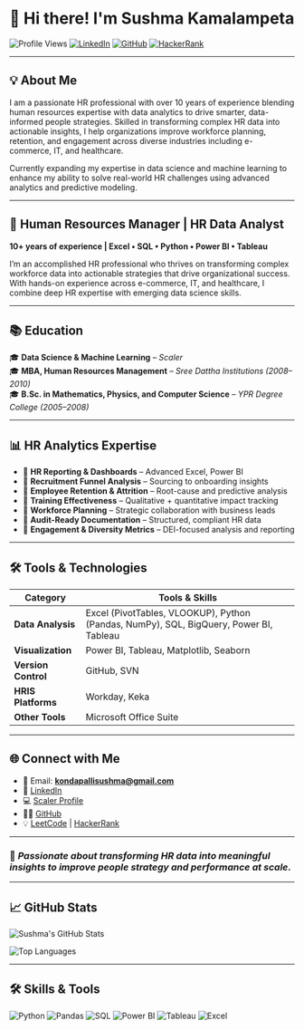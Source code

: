# 👋 Hi there! I'm Sushma Kamalampeta

![Profile Views](https://komarev.com/ghpvc/?username=SushmaKamalampeta&style=flat-square)
[![LinkedIn](https://img.shields.io/badge/-Sushma%20Kamalampeta-blue?logo=linkedin&style=flat-square)](https://www.linkedin.com/in/sushma-k-62b44b25/)
[![GitHub](https://img.shields.io/badge/-GitHub-black?logo=github&style=flat-square)](https://github.com/SushmaKamalampeta/)
[![HackerRank](https://img.shields.io/badge/-HackerRank-green?logo=hackerrank&style=flat-square)](https://www.hackerrank.com/profile/kondapallisushma)

---

## 💡 About Me

I am a passionate HR professional with over 10 years of experience blending human resources expertise with data analytics to drive smarter, data-informed people strategies. Skilled in transforming complex HR data into actionable insights, I help organizations improve workforce planning, retention, and engagement across diverse industries including e-commerce, IT, and healthcare.

Currently expanding my expertise in data science and machine learning to enhance my ability to solve real-world HR challenges using advanced analytics and predictive modeling.

---

## 💼 Human Resources Manager | HR Data Analyst  
**10+ years of experience | Excel • SQL • Python • Power BI • Tableau**

I’m an accomplished HR professional who thrives on transforming complex workforce data into actionable strategies that drive organizational success. With hands-on experience across e-commerce, IT, and healthcare, I combine deep HR expertise with emerging data science skills.

---

## 📚 Education

🎓 **Data Science & Machine Learning** – *Scaler*  
🎓 **MBA, Human Resources Management** – *Sree Dattha Institutions (2008–2010)*  
🎓 **B.Sc. in Mathematics, Physics, and Computer Science** – *YPR Degree College (2005–2008)*

---

## 📊 HR Analytics Expertise

- 📌 **HR Reporting & Dashboards** – Advanced Excel, Power BI  
- 📌 **Recruitment Funnel Analysis** – Sourcing to onboarding insights  
- 📌 **Employee Retention & Attrition** – Root-cause and predictive analysis  
- 📌 **Training Effectiveness** – Qualitative + quantitative impact tracking  
- 📌 **Workforce Planning** – Strategic collaboration with business leads  
- 📌 **Audit-Ready Documentation** – Structured, compliant HR data  
- 📌 **Engagement & Diversity Metrics** – DEI-focused analysis and reporting

---

## 🛠️ Tools & Technologies

| Category             | Tools & Skills |
|----------------------|----------------|
| **Data Analysis**    | Excel (PivotTables, VLOOKUP), Python (Pandas, NumPy), SQL, BigQuery, Power BI, Tableau |
| **Visualization**    | Power BI, Tableau, Matplotlib, Seaborn |
| **Version Control**  | GitHub, SVN |
| **HRIS Platforms**   | Workday, Keka |
| **Other Tools**      | Microsoft Office Suite |

---

## 🌐 Connect with Me

- 📧 Email: **kondapallisushma@gmail.com**  
- 🔗 [LinkedIn](https://www.linkedin.com/in/sushma-k-62b44b25/)  
- 💻 [Scaler Profile](https://www.scaler.com/academy/profile/)  
- 👩‍💻 [GitHub](https://github.com/SushmaKamalampeta/)  
- 💡 [LeetCode](https://leetcode.com/u/123sushma/) | [HackerRank](https://www.hackerrank.com/profile/kondapallisushma)

---

### 🚀 *Passionate about transforming HR data into meaningful insights to improve people strategy and performance at scale.*

---

## 📈 GitHub Stats

![Sushma's GitHub Stats](https://github-readme-stats.vercel.app/api?username=SushmaKamalampeta&show_icons=true&theme=radical)

![Top Languages](https://github-readme-stats.vercel.app/api/top-langs/?username=SushmaKamalampeta&layout=compact&theme=radical)

---

## 🛠️ Skills & Tools

![Python](https://img.shields.io/badge/-Python-3776AB?style=for-the-badge&logo=python&logoColor=white)
![Pandas](https://img.shields.io/badge/-Pandas-150458?style=for-the-badge&logo=pandas&logoColor=white)
![SQL](https://img.shields.io/badge/-SQL-00758F?style=for-the-badge&logo=postgresql&logoColor=white)
![Power BI](https://img.shields.io/badge/-Power%20BI-F2C811?style=for-the-badge&logo=powerbi&logoColor=black)
![Tableau](https://img.shields.io/badge/-Tableau-E97627?style=for-the-badge&logo=tableau&logoColor=white)
![Excel](https://img.shields.io/badge/-Excel-217346?style=for-the-badge&logo=microsoft-excel&logoColor=white)
